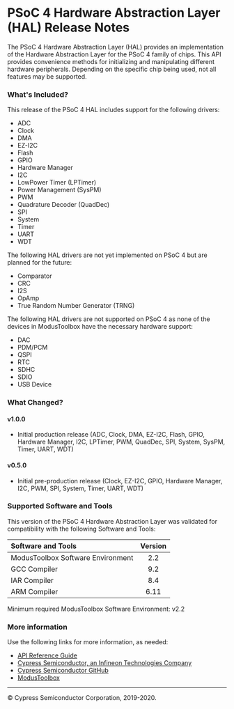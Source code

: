 # PSoC 4 Hardware Abstraction Layer (HAL) Release Notes
The PSoC 4 Hardware Abstraction Layer (HAL) provides an implementation of the Hardware Abstraction Layer for the PSoC 4 family of chips. This API provides convenience methods for initializing and manipulating different hardware peripherals. Depending on the specific chip being used, not all features may be supported.

### What's Included?
This release of the PSoC 4 HAL includes support for the following drivers:
* ADC
* Clock
* DMA
* EZ-I2C
* Flash
* GPIO
* Hardware Manager
* I2C
* LowPower Timer (LPTimer)
* Power Management (SysPM)
* PWM
* Quadrature Decoder (QuadDec)
* SPI
* System
* Timer
* UART
* WDT

The following HAL drivers are not yet implemented on PSoC 4 but are planned for the future:
* Comparator
* CRC
* I2S
* OpAmp
* True Random Number Generator (TRNG)

The following HAL drivers are not supported on PSoC 4 as none of the devices in ModusToolbox have the necessary hardware support:
* DAC
* PDM/PCM
* QSPI
* RTC
* SDHC
* SDIO
* USB Device

### What Changed?
#### v1.0.0
* Initial production release (ADC, Clock, DMA, EZ-I2C, Flash, GPIO, Hardware Manager, I2C, LPTimer, PWM, QuadDec, SPI, System, SysPM, Timer, UART, WDT)
#### v0.5.0
* Initial pre-production release (Clock, EZ-I2C, GPIO, Hardware Manager, I2C, PWM, SPI, System, Timer, UART, WDT)

### Supported Software and Tools
This version of the PSoC 4 Hardware Abstraction Layer was validated for compatibility with the following Software and Tools:

| Software and Tools                        | Version |
| :---                                      | :----:  |
| ModusToolbox Software Environment         | 2.2     |
| GCC Compiler                              | 9.2     |
| IAR Compiler                              | 8.4     |
| ARM Compiler                              | 6.11    |

Minimum required ModusToolbox Software Environment: v2.2

### More information
Use the following links for more information, as needed:
* [API Reference Guide](https://cypresssemiconductorco.github.io/mtb-hal-cat2/html/modules.html)
* [Cypress Semiconductor, an Infineon Technologies Company](http://www.cypress.com)
* [Cypress Semiconductor GitHub](https://github.com/cypresssemiconductorco)
* [ModusToolbox](https://www.cypress.com/products/modustoolbox-software-environment)

---
© Cypress Semiconductor Corporation, 2019-2020.